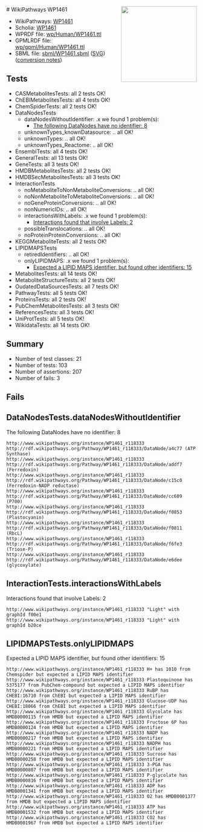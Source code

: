 <img style="float: right; width: 200px" src="../logo.png" />
# WikiPathways WP1461

* WikiPathways: [WP1461](https://identifiers.org/wikipathways:WP1461)
* Scholia: [WP1461](https://scholia.toolforge.org/wikipathways/WP1461)
* WPRDF file: [wp/Human/WP1461.ttl](../wp/Human/WP1461.ttl)
* GPMLRDF file: [wp/gpml/Human/WP1461.ttl](../wp/gpml/Human/WP1461.ttl)
* SBML file: [sbml/WP1461.sbml](../sbml/WP1461.sbml) ([SVG](../sbml/WP1461.svg)) ([conversion notes](../sbml/WP1461.txt))

## Tests
* CASMetabolitesTests: all 2 tests OK!
* ChEBIMetabolitesTests: all 4 tests OK!
* ChemSpiderTests: all 2 tests OK!
* DataNodesTests
    * dataNodesWithoutIdentifier: .x we found 1 problem(s):
        * [The following DataNodes have no identifier: 8](#d2d32fa7)
    * unknownTypes_knownDatasource: .. all OK!
    * unknownTypes: .. all OK!
    * unknownTypes_Reactome: .. all OK!
* EnsemblTests: all 4 tests OK!
* GeneralTests: all 13 tests OK!
* GeneTests: all 3 tests OK!
* HMDBMetabolitesTests: all 2 tests OK!
* HMDBSecMetabolitesTests: all 3 tests OK!
* InteractionTests
    * noMetaboliteToNonMetaboliteConversions: .. all OK!
    * noNonMetaboliteToMetaboliteConversions: .. all OK!
    * noGeneProteinConversions: .. all OK!
    * nonNumericIDs: .. all OK!
    * interactionsWithLabels: .x we found 1 problem(s):
        * [Interactions found that involve Labels: 2](#630d2679)
    * possibleTranslocations: .. all OK!
    * noProteinProteinConversions: .. all OK!
* KEGGMetaboliteTests: all 2 tests OK!
* LIPIDMAPSTests
    * retiredIdentifiers: .. all OK!
    * onlyLIPIDMAPS: .x we found 1 problem(s):
        * [Expected a LIPID MAPS identifier, but found other identifiers: 15](#d0bfb67d)
* MetabolitesTests: all 14 tests OK!
* MetaboliteStructureTests: all 2 tests OK!
* OudatedDataSourcesTests: all 7 tests OK!
* PathwayTests: all 5 tests OK!
* ProteinsTests: all 2 tests OK!
* PubChemMetabolitesTests: all 3 tests OK!
* ReferencesTests: all 3 tests OK!
* UniProtTests: all 5 tests OK!
* WikidataTests: all 14 tests OK!


## Summary

* Number of test classes: 21
* Number of tests: 103
* Number of assertions: 207
* Number of fails: 3

## Fails

<a name="d2d32fa7" />

## DataNodesTests.dataNodesWithoutIdentifier

The following DataNodes have no identifier: 8
```
http://www.wikipathways.org/instance/WP1461_r118333 http://rdf.wikipathways.org/Pathway/WP1461_r118333/DataNode/a4c77 (ATP Synthase)
http://www.wikipathways.org/instance/WP1461_r118333 http://rdf.wikipathways.org/Pathway/WP1461_r118333/DataNode/addf7 (Ferredoxin)
http://www.wikipathways.org/instance/WP1461_r118333 http://rdf.wikipathways.org/Pathway/WP1461_r118333/DataNode/c15c0 (Ferredoxin-NADP reductase)
http://www.wikipathways.org/instance/WP1461_r118333 http://rdf.wikipathways.org/Pathway/WP1461_r118333/DataNode/cc609 (P700)
http://www.wikipathways.org/instance/WP1461_r118333 http://rdf.wikipathways.org/Pathway/WP1461_r118333/DataNode/f0853 (Plastocyanin)
http://www.wikipathways.org/instance/WP1461_r118333 http://rdf.wikipathways.org/Pathway/WP1461_r118333/DataNode/f0811 (RbcL)
http://www.wikipathways.org/instance/WP1461_r118333 http://rdf.wikipathways.org/Pathway/WP1461_r118333/DataNode/f6fe3 (Triose-P)
http://www.wikipathways.org/instance/WP1461_r118333 http://rdf.wikipathways.org/Pathway/WP1461_r118333/DataNode/e6dee (glycoxylate)
```

<a name="630d2679" />

## InteractionTests.interactionsWithLabels

Interactions found that involve Labels: 2
```
http://www.wikipathways.org/instance/WP1461_r118333 "Light" with graphId f00e1
http://www.wikipathways.org/instance/WP1461_r118333 "Light" with graphId b20ce
```

<a name="d0bfb67d" />

## LIPIDMAPSTests.onlyLIPIDMAPS

Expected a LIPID MAPS identifier, but found other identifiers: 15
```
http://www.wikipathways.org/instance/WP1461_r118333 H+ has 1010 from Chemspider but expected a LIPID MAPS identifier
http://www.wikipathways.org/instance/WP1461_r118333 Plastoquinone has 5375177 from PubChem-compound but expected a LIPID MAPS identifier
http://www.wikipathways.org/instance/WP1461_r118333 RuBP has CHEBI:16710 from ChEBI but expected a LIPID MAPS identifier
http://www.wikipathways.org/instance/WP1461_r118333 Glucose-UDP has CHEBI:18066 from ChEBI but expected a LIPID MAPS identifier
http://www.wikipathways.org/instance/WP1461_r118333 Glycolate has HMDB0000115 from HMDB but expected a LIPID MAPS identifier
http://www.wikipathways.org/instance/WP1461_r118333 Fructose 6P has HMDB0000124 from HMDB but expected a LIPID MAPS identifier
http://www.wikipathways.org/instance/WP1461_r118333 NADP has HMDB0000217 from HMDB but expected a LIPID MAPS identifier
http://www.wikipathways.org/instance/WP1461_r118333 NADPH has HMDB0000221 from HMDB but expected a LIPID MAPS identifier
http://www.wikipathways.org/instance/WP1461_r118333 Sucrose has HMDB0000258 from HMDB but expected a LIPID MAPS identifier
http://www.wikipathways.org/instance/WP1461_r118333 3-PGA has HMDB0000807 from HMDB but expected a LIPID MAPS identifier
http://www.wikipathways.org/instance/WP1461_r118333 P-glycolate has HMDB0000816 from HMDB but expected a LIPID MAPS identifier
http://www.wikipathways.org/instance/WP1461_r118333 ADP has HMDB0001341 from HMDB but expected a LIPID MAPS identifier
http://www.wikipathways.org/instance/WP1461_r118333 O2 has HMDB0001377 from HMDB but expected a LIPID MAPS identifier
http://www.wikipathways.org/instance/WP1461_r118333 ATP has HMDB0001532 from HMDB but expected a LIPID MAPS identifier
http://www.wikipathways.org/instance/WP1461_r118333 CO2 has HMDB0001967 from HMDB but expected a LIPID MAPS identifier
```

